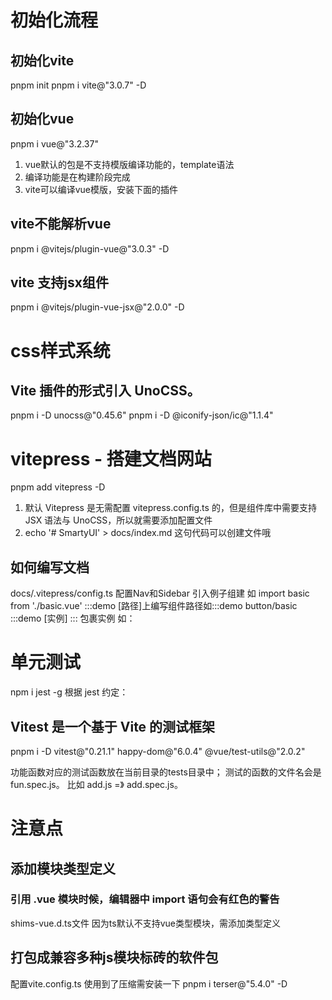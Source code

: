 
# 初始化流程
## 初始化vite
pnpm init
pnpm i vite@"3.0.7" -D
## 初始化vue
pnpm i vue@"3.2.37"
1. vue默认的包是不支持模版编译功能的，template语法
2. 编译功能是在构建阶段完成
3. vite可以编译vue模版，安装下面的插件
## vite不能解析vue
pnpm i @vitejs/plugin-vue@"3.0.3" -D
## vite 支持jsx组件
pnpm i @vitejs/plugin-vue-jsx@"2.0.0" -D

# css样式系统
## Vite 插件的形式引入 UnoCSS。
pnpm i -D unocss@"0.45.6"
pnpm i -D @iconify-json/ic@"1.1.4"








# vitepress - 搭建文档网站
 pnpm add vitepress -D
1. 默认 Vitepress 是无需配置 vitepress.config.ts 的，但是组件库中需要支持 JSX 语法与 UnoCSS，所以就需要添加配置文件
2. echo '# SmartyUI' > docs/index.md 这句代码可以创建文件哦
## 如何编写文档
docs/.vitepress/config.ts 配置Nav和Sidebar
引入例子组建 如 import basic from './basic.vue'
:::demo [路径]上编写组件路径如:::demo button/basic
:::demo [实例] ::: 包裹实例 如：<basic></basic>




# 单元测试
npm i jest -g
根据 jest 约定：
## Vitest 是一个基于 Vite 的测试框架
pnpm i -D vitest@"0.21.1" happy-dom@"6.0.4" @vue/test-utils@"2.0.2"

功能函数对应的测试函数放在当前目录的tests目录中；
测试的函数的文件名会是 fun.spec.js。 比如 add.js =》 add.spec.js。
# 注意点
## 添加模块类型定义
### 引用 .vue 模块时候，编辑器中 import 语句会有红色的警告
shims-vue.d.ts文件
因为ts默认不支持vue类型模块，需添加类型定义

## 打包成兼容多种js模块标砖的软件包
配置vite.config.ts 
使用到了压缩需安装一下
pnpm i terser@"5.4.0" -D